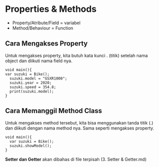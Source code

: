 # Properties & Methods
- Property/Atribute/Field = variabel
- Method/Behaviour = Function

## Cara Mengakses Property
Untuk mengakses property, kita butuh kata kunci . (titik) setelah nama object dan diikuti nama field nya.
```
void main(){
var suzuki = Bike();
  suzuki.model = "GSXR1000";
  suzuki.year = 2020;
  suzuki.speed = 354.8;
  print(suzuki.model);
}
```
## Cara Memanggil Method Class
Untuk mengakses method tersebut, kita bisa menggunakan tanda titik (.) dan diikuti dengan nama method nya. Sama seperti mengakses property.
```
void main(){
  var suzuki = Bike();
  suzuki.showModel();
}

```

**Setter dan Getter** akan dibahas di file terpisah (3. Setter & Getter.md)
